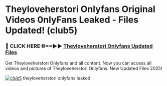 # Theyloveherstori Onlyfans Original Videos 0nlyFans Leaked - Files Updated! (club5)

<h3>🔴 CLICK HERE 🌐==►► <a href="https://tinyurl.com/x26r9saj" rel="nofollow">Theyloveherstori Onlyfans Updated Files</a></h3>

Get Theyloveherstori Onlyfans and all content. Now you can access all videos and pictures of Theyloveherstori Onlyfans. New Updated Files 2025!

[![club5](https://i.imgur.com/LkgZPqh.gif)](https://tinyurl.com/x26r9saj)
theyloveherstori onlyfans leaked